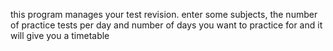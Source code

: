 this program manages your test revision. enter some subjects, the number of practice tests per day and number of days you want to practice for and it will give you a timetable
